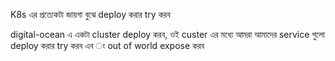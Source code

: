 K8s এর প্রত্যেকটা জায়গা বুঝে deploy করার try করব 

digital-ocean এ একটা cluster deploy করব, ওই custer এর মধ্যে আমরা আমাদের service গুলো deploy করার try করব এব ং out of world expose করব    